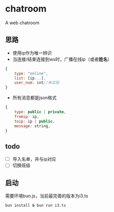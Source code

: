 # chatroom
A web chatroom

## 思路
+ 使用ip作为唯一辨识
+ 当连接/结束连接到ws时，广播在线ip（或者**姓名**）
```javascript
{
    type: "online",
    list: [ip...],
    user_num: int//未实现
}
```
+ 所有消息都是json格式
```javascript
{
    type: public | private,
    fromip: ip,
    toip: ip | public,
    message: string,
}
```
## todo
- [ ] 导入名单，并与ip对应
- [ ] 切换班级

## 启动
需要环境bun.js，当前最完善的版本为i3.ts
```bash
bun install & bun run i3.ts
```